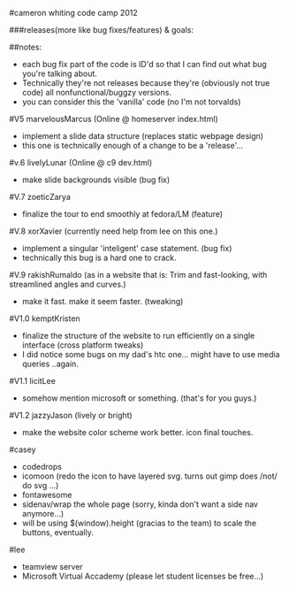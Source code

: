 #cameron whiting code camp 2012


###releases(more like bug fixes/features) & goals:

##notes:
* each bug fix part of the code is ID'd so that I can find out what bug you're talking about.
* Technically they're not releases because they're (obviously not true code) all nonfunctional/buggzy versions.
* you can consider this the 'vanilla' code (no I'm not torvalds)

#V5 marvelousMarcus (Online @ homeserver index.html)
* implement a slide data structure (replaces static webpage design)
* this one is technically enough of a change to be a 'release'...

#v.6 livelyLunar (Online @ c9 dev.html)
* make slide backgrounds visible (bug fix)

#V.7 zoeticZarya
* finalize the tour to end smoothly at fedora/LM (feature)

#V.8 xorXavier (currently need help from lee on this one.)
* implement a singular 'inteligent' case statement. (bug fix)
* technically this bug is a hard one to crack.

#V.9 rakishRumaldo (as in a website that is: Trim and fast-looking, with streamlined angles and curves.)
* make it fast. make it seem faster. (tweaking)

#V1.0 kemptKristen
* finalize the structure of the website to run efficiently on a single interface (cross platform tweaks)
* I did notice some bugs on my dad's htc one... might have to use media queries ..again.

#V1.1 licitLee
* somehow mention microsoft or something. (that's for you guys.)

#V1.2 jazzyJason (lively or bright)
* make the website color scheme work better. icon final touches.

#casey
* codedrops
* icomoon (redo the icon to have layered svg. turns out gimp does /not/ do svg ...)
* fontawesome
* sidenav/wrap the whole page (sorry, kinda don't want a side nav anymore...)
* will be using $(window).height (gracias to the team) to scale the buttons, eventually.

#lee
* teamview server
* Microsoft Virtual Accademy (please let student licenses be free...)